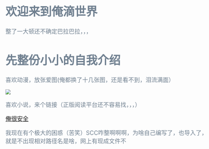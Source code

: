 <!DOCTYPE html>
<html lang="zh-cn">
<head>
	<meta charset="utf-8">
	<style type="text/css">
		h1{color: slategrey;}
		body{background-image: url(1.jpg );
			color: slategrey;
			font-size: 18px;
			margin-left: 20px;
			margin-right: -500px;
		 }
	</style>
	<title>小小的世界</title>
	<link href="" =“stylesheet” type="text.css" href="">
</head>
<body>
<h1>欢迎来到俺滴世界</h1>
<p>整了一大顿还不确定巴拉巴拉，，，</p>
<h1>先整份小小的自我介绍</h1>
<p>喜欢动漫，放张爱图(俺都换了十几张图，还是看不到，泪流满面）</p>
<img src="123.jpg.jpg">
<p>喜欢小说，来个链接（正版阅读平台还不容易找，，，）</p>
<a href="https://ubook.reader.qq.com/intro.html?bid=933335&amp;b_f=231004">俺很安全</a>
<p>我现在有个极大的困惑（苦笑）SCC咋整啊啊啊，为啥自己编写了，也导入了，就是不出现相对路径名是啥，网上有现成文件不</p>
</body>
</html>
